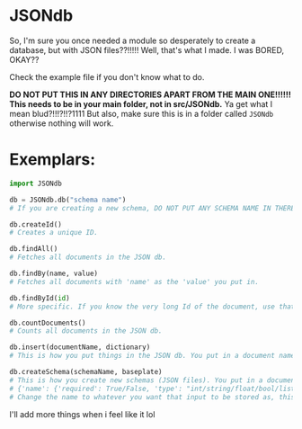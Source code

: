 # JSONdb

So, I'm sure you once needed a module so desperately to create a database, but with JSON files??!!!!! Well, that's what I made. I was BORED, OKAY??

Check the example file if you don't know what to do.

**DO NOT PUT THIS IN ANY DIRECTORIES APART FROM THE MAIN ONE!!!!!! This needs to be in your main folder, not in src/JSONdb.** Ya get what I mean blud?!!!?!!?1111
But also, make sure this is in a folder called `JSONdb` otherwise nothing will work.

 # Exemplars:

```py
import JSONdb

db = JSONdb.db("schema name")
# If you are creating a new schema, DO NOT PUT ANY SCHEMA NAME IN THERE!

db.createId()
# Creates a unique ID.

db.findAll()
# Fetches all documents in the JSON db.

db.findBy(name, value)
# Fetches all documents with 'name' as the 'value' you put in.

db.findById(id)
# More specific. If you know the very long Id of the document, use that here to find the document.

db.countDocuments()
# Counts all documents in the JSON db.

db.insert(documentName, dictionary)
# This is how you put things in the JSON db. You put in a document name, and then you can put in what you want to input as a DICTIONARY to the db. IT MUST USE THE CORRECT TEMPLATE AS PER THE SCHEMA BASEPLATE!

db.createSchema(schemaName, baseplate)
# This is how you create new schemas (JSON files). You put in a document name so you can actually use the db, and then the baseplate HAS TO USE THE FOLLOWING SORT OF TEMPLATE:
# {'name': {'required': True/False, 'type': "int/string/float/bool/list/dict/any"}, ...}
# Change the name to whatever you want that input to be stored as, this baseplate will be followed throughout the whole entire database schema.
```

I'll add more things when i feel like it lol
